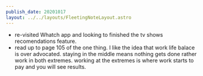 ```yaml
---
publish_date: 20201017
layout: ../../layouts/FleetingNoteLayout.astro
---
```

- re-visited Whatch app and looking to finished the tv shows recomendations feature.
- read up to page 105 of the one thing. I like the idea that work life balace is over advocated. staying in the middle means nothing gets done rather work in both extremes. working at the extremes is where work starts to pay and you will see results.
